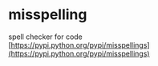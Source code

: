 # misspelling  
spell checker for code  
[https://pypi.python.org/pypi/misspellings](https://pypi.python.org/pypi/misspellings)
